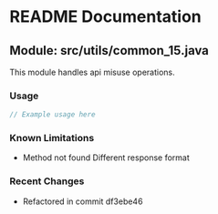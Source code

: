 # README Documentation

## Module: src/utils/common_15.java

This module handles api misuse operations.

### Usage

```javascript
// Example usage here
```

### Known Limitations

- Method not found Different response format

### Recent Changes

- Refactored in commit df3ebe46
